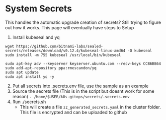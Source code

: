 # System Secrets

This handles the automatic upgrade creation of secrets? Still trying to figure out how it works. This page will eventually have steps to Setup

1. Install kubeseal and yq
  ```
  wget https://github.com/bitnami-labs/sealed-secrets/releases/download/v0.12.4/kubeseal-linux-amd64 -O kubeseal
  sudo install -m 755 kubeseal /usr/local/bin/kubeseal

  sudo apt-key adv --keyserver keyserver.ubuntu.com --recv-keys CC86BB64
  sudo add-apt-repository ppa:rmescandon/yq
  sudo apt update
  sudo apt install yq -y
  ```
2. Put all secrets into .secrets.env file, use the sample as an example
3. Source the secrets file (This is in the script but doesnt work for some reason)
  `. /home/$USER/k8s-gitops/secrets/.secrets.env`
4. Run ./secrets.sh
    - This will create a file `zz_generated_secrets.yaml` in the cluster folder. This file is encrypted and can be uploaded to github
